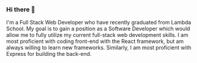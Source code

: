 ### Hi there 👋

I'm a Full Stack Web Developer who have recently graduated from Lambda School. My goal is to gain a position as a Software Developer which would allow me to fully utilize my current full-stack web development skills. I am most proficient with coding front-end with the React framework, but am always willing to learn new frameworks. Similarly, I am most proficient with Express for building the back-end. 

<!--
**dangnlu18/dangnlu18** is a ✨ _special_ ✨ repository because its `README.md` (this file) appears on your GitHub profile.

Here are some ideas to get you started:

- 🔭 I’m currently working on ...
- 🌱 I’m currently learning ...
- 👯 I’m looking to collaborate on ...
- 🤔 I’m looking for help with ...
- 💬 Ask me about ...
- 📫 How to reach me: ...
- 😄 Pronouns: ...
- ⚡ Fun fact: ...
-->
